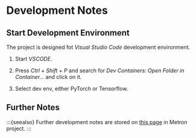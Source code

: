 # Development Notes

## Start Development Environment

The project is designed fot *Visual Studio Code* development environment.

1. Start *VSCODE*.

2. Press *Ctrl + Shift + P* and search for *Dev Containers: Open Folder in Container...* and click on it.

3. Select dev env, either PyTorch or Tensorflow.

## Further Notes

:::{seealso}
Further development notes are stored on 
[this page](https://github.com/OndrejSzekely/metron/blob/main/docs/development_notes.md) in Metron project.
:::
